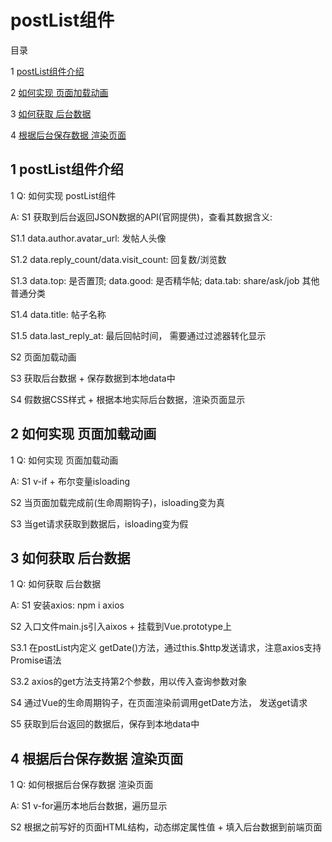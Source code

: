 ﻿# postList组件

目录

1 [postList组件介绍](#1)

2 [如何实现 页面加载动画](#2)

3 [如何获取 后台数据](#3)

4 [根据后台保存数据 渲染页面](#4)



## <span id="1"> 1 postList组件介绍 </span>

1 Q: 如何实现 postList组件

A: S1 获取到后台返回JSON数据的API(官网提供)，查看其数据含义:

S1.1 data.author.avatar_url: 发帖人头像

S1.2 data.reply_count/data.visit_count:  回复数/浏览数

S1.3 data.top: 是否置顶;   data.good: 是否精华帖;   data.tab: share/ask/job 其他普通分类

S1.4 data.title: 帖子名称

S1.5 data.last_reply_at: 最后回帖时间， 需要通过过滤器转化显示


S2 页面加载动画

S3 获取后台数据 + 保存数据到本地data中

S4 假数据CSS样式 + 根据本地实际后台数据，渲染页面显示



## <span id="2"> 2 如何实现 页面加载动画 </span>

1 Q: 如何实现 页面加载动画

A: S1 v-if + 布尔变量isloading

S2 当页面加载完成前(生命周期钩子)，isloading变为真

S3 当get请求获取到数据后，isloading变为假



## <span id="3"> 3 如何获取 后台数据</span>

1 Q: 如何获取 后台数据

A: S1 安装axios: npm i axios

S2 入口文件main.js引入aixos + 挂载到Vue.prototype上

S3.1 在postList内定义 getDate()方法，通过this.$http发送请求，注意axios支持Promise语法

S3.2 axios的get方法支持第2个参数，用以传入查询参数对象

S4 通过Vue的生命周期钩子，在页面渲染前调用getDate方法， 发送get请求

S5 获取到后台返回的数据后，保存到本地data中



## <span id="4"> 4 根据后台保存数据 渲染页面 </span>

1 Q: 如何根据后台保存数据 渲染页面

A: S1 v-for遍历本地后台数据，遍历显示

S2 根据之前写好的页面HTML结构，动态绑定属性值 + 填入后台数据到前端页面




